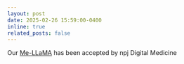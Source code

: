 ```yaml
---
layout: post
date: 2025-02-26 15:59:00-0400
inline: true
related_posts: false
---
```

Our <a href='https://www.nature.com/articles/s41746-025-01533-1'>Me-LLaMA</a> has been accepted by npj Digital Medicine
